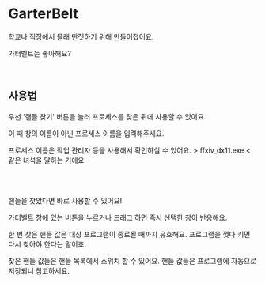 # GarterBelt

학교나 직장에서 몰래 딴짓하기 위해 만들어졌어요.

가터벨트는 좋아해요?

<br/>

## 사용법

우선 '핸들 찾기' 버튼을 눌러 프로세스를 찾은 뒤에 사용할 수 있어요.

이 때 창의 이름이 아닌 프로세스 이름을 입력해주세요.

프로세스 이름은 작업 관리자 등을 사용해서 확인하실 수 있어요. > ffxiv_dx11.exe < 같은 녀석을 말하는 거에요

<br/>
<br/>

핸들을 찾았다면 바로 사용할 수 있어요!

가터벨트 창에 있는 버튼을 누르거나 드래그 하면 즉시 선택한 창이 반응해요.

한 번 찾은 핸들 값은 대상 프로그램이 종료될 때까지 유효해요. 프로그램을 껏다 키면 다시 찾아야 한다는 말이죠.

찾은 핸들 값들은 핸들 목록에서 스위치 할 수 있어요. 핸들 값들은 프로그램에 자동으로 저장되니 참고하세요.

<br/>

